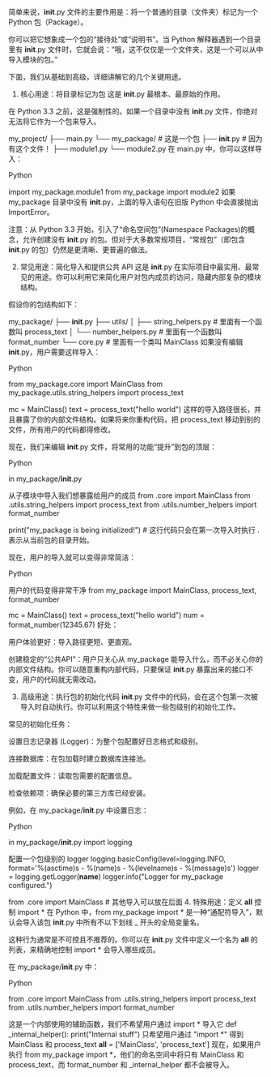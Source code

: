 简单来说，__init__.py 文件的主要作用是：将一个普通的目录（文件夹）标记为一个 Python 包（Package）。

你可以把它想象成一个包的“接待处”或“说明书”。当 Python 解释器遇到一个目录里有 __init__.py 文件时，它就会说：“哦，这不仅仅是一个文件夹，这是一个可以从中导入模块的包。”

下面，我们从基础到高级，详细讲解它的几个关键用途。

1. 核心用途：将目录标记为包
这是 __init__.py 最根本、最原始的作用。

在 Python 3.3 之前，这是强制性的。如果一个目录中没有 __init__.py 文件，你绝对无法将它作为一个包来导入。

my_project/
├── main.py
└── my_package/       # 这是一个包
    ├── __init__.py   # 因为有这个文件！
    ├── module1.py
    └── module2.py
在 main.py 中，你可以这样导入：

Python

import my_package.module1
from my_package import module2
如果 my_package 目录中没有 __init__.py，上面的导入语句在旧版 Python 中会直接抛出 ImportError。

注意：从 Python 3.3 开始，引入了“命名空间包”(Namespace Packages)的概念，允许创建没有 __init__.py 的包。但对于大多数常规项目，“常规包”（即包含 __init__.py 的包）仍然是更清晰、更普遍的做法。

2. 常见用途：简化导入和提供公共 API
这是 __init__.py 在实际项目中最实用、最常见的用途。你可以利用它来简化用户对包内成员的访问，隐藏内部复杂的模块结构。

假设你的包结构如下：

my_package/
├── __init__.py
├── utils/
│   ├── string_helpers.py   # 里面有一个函数叫 process_text
│   └── number_helpers.py   # 里面有一个函数叫 format_number
└── core.py                 # 里面有一个类叫 MainClass
如果没有编辑 __init__.py，用户需要这样导入：

Python

from my_package.core import MainClass
from my_package.utils.string_helpers import process_text

mc = MainClass()
text = process_text("hello world")
这样的导入路径很长，并且暴露了你的内部文件结构。如果将来你重构代码，把 process_text 移动到别的文件，所有用户的代码都得修改。

现在，我们来编辑 __init__.py 文件，将常用的功能“提升”到包的顶层：

Python

in my_package/__init__.py

从子模块中导入我们想暴露给用户的成员
from .core import MainClass
from .utils.string_helpers import process_text
from .utils.number_helpers import format_number

print("my_package is being initialized!") # 这行代码只会在第一次导入时执行
. 表示从当前包的目录开始。

现在，用户的导入就可以变得非常简洁：

Python

用户的代码变得非常干净
from my_package import MainClass, process_text, format_number

mc = MainClass()
text = process_text("hello world")
num = format_number(12345.67)
好处：

用户体验更好：导入路径更短、更直观。

创建稳定的“公共API”：用户只关心从 my_package 能导入什么，而不必关心你的内部文件结构。你可以随意重构内部代码，只要保证 __init__.py 暴露出来的接口不变，用户的代码就无需改动。

3. 高级用途：执行包的初始化代码
__init__.py 文件中的代码，会在这个包第一次被导入时自动执行。你可以利用这个特性来做一些包级别的初始化工作。

常见的初始化任务：

设置日志记录器 (Logger)：为整个包配置好日志格式和级别。

连接数据库：在包加载时建立数据库连接池。

加载配置文件：读取包需要的配置信息。

检查依赖项：确保必要的第三方库已经安装。

例如，在 my_package/__init__.py 中设置日志：

Python

in my_package/__init__.py
import logging

配置一个包级别的 logger
logging.basicConfig(level=logging.INFO, format='%(asctime)s - %(name)s - %(levelname)s - %(message)s')
logger = logging.getLogger(__name__)
logger.info("Logger for my_package configured.")

from .core import MainClass # 其他导入可以放在后面
4. 特殊用途：定义 __all__ 控制 import *
在 Python 中，from my_package import * 是一种“通配符导入”，默认会导入该包 __init__.py 中所有不以下划线 _ 开头的全局变量名。

这种行为通常是不可控且不推荐的。你可以在 __init__.py 文件中定义一个名为 __all__ 的列表，来精确地控制 import * 会导入哪些成员。

在 my_package/__init__.py 中：

Python

from .core import MainClass
from .utils.string_helpers import process_text
from .utils.number_helpers import format_number

这是一个内部使用的辅助函数，我们不希望用户通过 import * 导入它
def _internal_helper():
    print("Internal stuff")
只希望用户通过 "import *" 得到 MainClass 和 process_text
__all__ = ['MainClass', 'process_text']
现在，如果用户执行 from my_package import *，他们的命名空间中将只有 MainClass 和 process_text，而 format_number 和 _internal_helper 都不会被导入。
